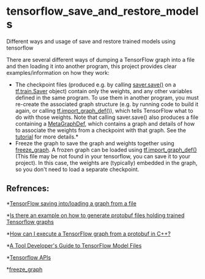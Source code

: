 # tensorflow_save_and_restore_models
Different ways and usage of save and restore trained models using tensorflow

There are several different ways of dumping a TensorFlow graph into a file and then loading it into another program, this project provides clear examples/information on how they work:

* The checkpoint files (produced e.g. by calling [saver.save()](https://www.tensorflow.org/versions/r0.10/api_docs/python/state_ops.html#Saver.save) on a [tf.train.Saver](https://www.tensorflow.org/versions/r0.10/api_docs/python/state_ops.html#Saver) object) contain only the weights, and any other variables defined in the same program. To use them in another program, you must re-create the associated graph structure (e.g. by running code to build it again, or calling [tf.import_graph_def()](https://www.tensorflow.org/versions/r0.10/api_docs/python/framework.html#import_graph_def)), which tells TensorFlow what to do with those weights. Note that calling saver.save() also produces a file containing a [MetaGraphDef](https://www.tensorflow.org/versions/r0.10/how_tos/meta_graph/index.html), which contains a graph and details of how to associate the weights from a checkpoint with that graph. See the [tutorial](https://www.tensorflow.org/versions/r0.10/how_tos/meta_graph/index.html) for more details.* 
* Freeze the graph to save the graph and weights together using [freeze_graph](https://github.com/tensorflow/tensorflow/blob/master/tensorflow/python/tools/freeze_graph.py). A frozen graph can be loaded using [tf.import_graph_def()](https://www.tensorflow.org/versions/r0.10/api_docs/python/framework.html#import_graph_def)(This file may be not found in your tensorflow, you can save it to your project). In this case, the weights are (typically) embedded in the graph, so you don't need to load a separate checkpoint.


## Refrences:
*[TensorFlow saving into/loading a graph from a file](http://stackoverflow.com/questions/38947658/tensorflow-saving-into-loading-a-graph-from-a-file)

*[Is there an example on how to generate protobuf files holding trained Tensorflow graphs](http://stackoverflow.com/questions/34343259/is-there-an-example-on-how-to-generate-protobuf-files-holding-trained-tensorflow?rq=1)

*[How can I execute a TensorFlow graph from a protobuf in C++?](http://stackoverflow.com/questions/34353160/how-can-i-execute-a-tensorflow-graph-from-a-protobuf-in-c?rq=1)

*[A Tool Developer's Guide to TensorFlow Model Files](https://www.tensorflow.org/versions/r0.9/how_tos/tool_developers/index.html#a-tool-developers-guide-to-tensorflow-model-files)

*[Tensorflow APIs](https://www.tensorflow.org/versions/r0.9/api_docs/index.html)

*[freeze_graph](https://github.com/tensorflow/tensorflow/blob/master/tensorflow/python/tools/freeze_graph.py)

